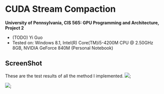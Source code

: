 CUDA Stream Compaction
======================

**University of Pennsylvania, CIS 565: GPU Programming and Architecture, Project 2**

* (TODO) Yi Guo
* Tested on:  Windows 8.1, Intel(R) Core(TM)i5-4200M CPU @ 2.50GHz 8GB, NVIDIA GeForce 840M (Personal Notebook)

## ScreenShot
These are the test results of all the method I implemented.
![](./img/result1.jpg);

![](./img/result2.jpg);





